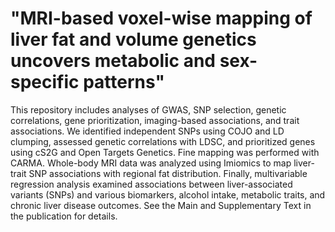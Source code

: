 # "MRI-based voxel-wise mapping of liver fat and volume genetics uncovers metabolic and sex-specific patterns"
This repository includes analyses of GWAS, SNP selection, genetic correlations, gene prioritization, imaging-based associations, and trait associations. We identified independent SNPs using COJO and LD clumping, assessed genetic correlations with LDSC, and prioritized genes using cS2G and Open Targets Genetics. Fine mapping was performed with CARMA. Whole-body MRI data was analyzed using Imiomics to map liver-trait SNP associations with regional fat distribution. Finally, multivariable regression analysis examined associations between liver-associated variants (SNPs) and various biomarkers, alcohol intake, metabolic traits, and chronic liver disease outcomes. See the Main and Supplementary Text in the publication for details.
